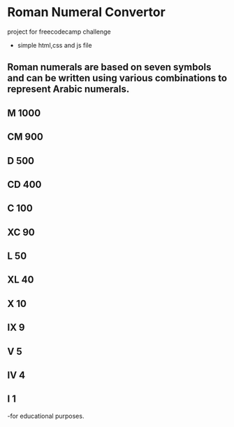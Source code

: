 # Roman Numeral Convertor

  project for freecodecamp challenge

- simple html,css and js file

## Roman numerals are based on seven symbols and can be written using various combinations to    represent Arabic numerals.

## M 	1000
## CM 	900
## D 	500
## CD 	400
## C 	100
## XC 	90
## L 	50
## XL 	40
## X 	10
## IX 	9
## V 	5
## IV 	4
## I 	1


-for educational purposes.